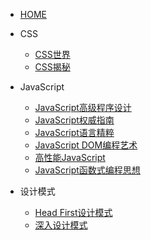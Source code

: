 * [HOME](/)

* CSS

  * [CSS世界](CSS/CSS世界/)
  * [CSS揭秘](CSS/CSS揭秘/)

* JavaScript

  * [JavaScript高级程序设计](JavaScript/JavaScript高级程序设计/)
  * [JavaScript权威指南](JavaScript/JavaScript权威指南/)
  * [JavaScript语言精粹](JavaScript/JavaScript语言精粹/)
  * [JavaScript DOM编程艺术](JavaScript/JavaScriptDOM编程艺术/)
  * [高性能JavaScript](JavaScript/高性能JavaScript/)
  * [JavaScript函数式编程思想](JavaScript/JavaScript函数式编程思想/)

* 设计模式

  * [Head First设计模式](设计模式/HeadFirst设计模式/)
  * [深入设计模式](设计模式/深入设计模式/)

